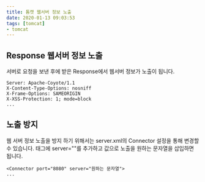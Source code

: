 ```yaml
---
title: 톰캣 웹서버 정보 노출
date: 2020-01-13 09:03:53
tags: [tomcat]
- tomcat
---
```


## Response 웹서버 정보 노출

서버로 요청을 보낸 후에 받은 Response에서 웹서버 정보가 노출이 됩니다.

```
Server: Apache-Coyote/1.1
X-Content-Type-Options: nosniff
X-Frame-Options: SAMEORIGIN
X-XSS-Protection: 1; mode=block
...
```

## 노출 방지

웹 서버 정보 노출을 방지 하기 위해서는 server.xml의 Connector 설정을 통해 변경할수 있습니다. 태그에 server=""를 추가하고 값으로 노출을 원하는 문자열을 삽입하면 됩니다.

```
<Connector port="8080" server="원하는 문자열">
...
```

